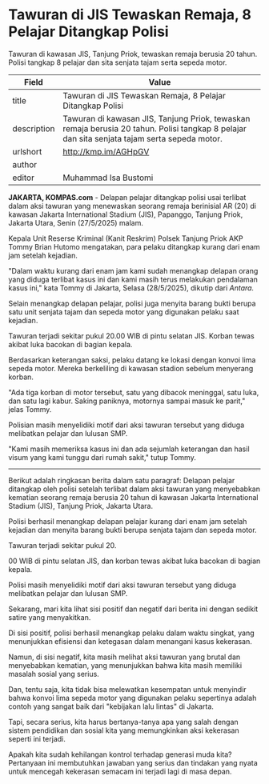 # Tawuran di JIS Tewaskan Remaja, 8 Pelajar Ditangkap Polisi

Tawuran di kawasan JIS, Tanjung Priok, tewaskan remaja berusia 20 tahun. Polisi tangkap 8 pelajar dan sita senjata tajam serta sepeda motor.

| Field       | Value                                                       |
|-------------|-------------------------------------------------------------|
| title       | Tawuran di JIS Tewaskan Remaja, 8 Pelajar Ditangkap Polisi |
| description | Tawuran di kawasan JIS, Tanjung Priok, tewaskan remaja berusia 20 tahun. Polisi tangkap 8 pelajar dan sita senjata tajam serta sepeda motor. |
| urlshort    | http://kmp.im/AGHpGV |
| author      |  |
| editor      | Muhammad Isa Bustomi |

**JAKARTA, KOMPAS.com** - Delapan pelajar ditangkap polisi usai terlibat dalam aksi tawuran yang menewaskan seorang remaja berinisial AR (20) di kawasan Jakarta International Stadium (JIS), Papanggo, Tanjung Priok, Jakarta Utara, Senin (27/5/2025) malam.

Kepala Unit Reserse Kriminal (Kanit Reskrim) Polsek Tanjung Priok AKP Tommy Brian Hutomo mengatakan, para pelaku ditangkap kurang dari enam jam setelah kejadian.

"Dalam waktu kurang dari enam jam kami sudah menangkap delapan orang yang diduga terlibat kasus ini dan kami masih terus melakukan pendalaman kasus ini," kata Tommy di Jakarta, Selasa (28/5/2025), dikutip dari *Antara.*

Selain menangkap delapan pelajar, polisi juga menyita barang bukti berupa satu unit senjata tajam dan sepeda motor yang digunakan pelaku saat kejadian.

Tawuran terjadi sekitar pukul 20.00 WIB di pintu selatan JIS. Korban tewas akibat luka bacokan di bagian kepala.

Berdasarkan keterangan saksi, pelaku datang ke lokasi dengan konvoi lima sepeda motor. Mereka berkeliling di kawasan stadion sebelum menyerang korban.

"Ada tiga korban di motor tersebut, satu yang dibacok meninggal, satu luka, dan satu lagi kabur. Saking paniknya, motornya sampai masuk ke parit," jelas Tommy.

Polisian masih menyelidiki motif dari aksi tawuran tersebut yang diduga melibatkan pelajar dan lulusan SMP.

\"Kami masih memeriksa kasus ini dan ada sejumlah keterangan dan hasil visum yang kami tunggu dari rumah sakit,\" tutup Tommy.

---
Berikut adalah ringkasan berita dalam satu paragraf: Delapan pelajar ditangkap oleh polisi setelah terlibat dalam aksi tawuran yang menyebabkan kematian seorang remaja berusia 20 tahun di kawasan Jakarta International Stadium (JIS), Tanjung Priok, Jakarta Utara.

 Polisi berhasil menangkap delapan pelajar kurang dari enam jam setelah kejadian dan menyita barang bukti berupa senjata tajam dan sepeda motor.

 Tawuran terjadi sekitar pukul 20.

00 WIB di pintu selatan JIS, dan korban tewas akibat luka bacokan di bagian kepala.

 Polisi masih menyelidiki motif dari aksi tawuran tersebut yang diduga melibatkan pelajar dan lulusan SMP.



Sekarang, mari kita lihat sisi positif dan negatif dari berita ini dengan sedikit satire yang menyakitkan.

 Di sisi positif, polisi berhasil menangkap pelaku dalam waktu singkat, yang menunjukkan efisiensi dan ketegasan dalam menangani kasus kekerasan.

 Namun, di sisi negatif, kita masih melihat aksi tawuran yang brutal dan menyebabkan kematian, yang menunjukkan bahwa kita masih memiliki masalah sosial yang serius.

 Dan, tentu saja, kita tidak bisa melewatkan kesempatan untuk menyindir bahwa konvoi lima sepeda motor yang digunakan pelaku sepertinya adalah contoh yang sangat baik dari "kebijakan lalu lintas" di Jakarta.

 Tapi, secara serius, kita harus bertanya-tanya apa yang salah dengan sistem pendidikan dan sosial kita yang memungkinkan aksi kekerasan seperti ini terjadi.

 Apakah kita sudah kehilangan kontrol terhadap generasi muda kita? Pertanyaan ini membutuhkan jawaban yang serius dan tindakan yang nyata untuk mencegah kekerasan semacam ini terjadi lagi di masa depan.
